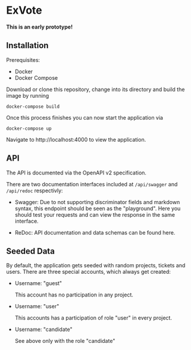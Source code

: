 # ExVote

**This is an early prototype!**

## Installation

Prerequisites:

  * Docker
  * Docker Compose

Download or clone this repository, change into its directory and build the image by running

```
docker-compose build
```

Once this process finishes you can now start the application via

```
docker-compose up
```

Navigate to http://localhost:4000 to view the application.

## API

The API is documented via the OpenAPI v2 specification.

There are two documentation interfaces included at `/api/swagger` and `/api/redoc` respectivly:

- Swagger:
  Due to not supporting discriminator fields and markdown syntax, this endpoint should be seen as the "playground".
  Here you should test your requests and can view the response in the same interface.

- ReDoc:
  API documentation and data schemas can be found here.

## Seeded Data

By default, the application gets seeded with random projects, tickets and users.
There are three special accounts, which always get created:

  * Username: "guest"

    This account has no participation in any project.
  * Username: "user"

    This accounts has a participation of role "user" in every project.
  * Username: "candidate"

    See above only with the role "candidate"
